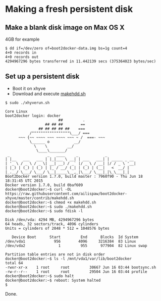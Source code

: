 # Making a fresh persistent disk

## Make a blank disk image on Max OS X

4GB for example

```
$ dd if=/dev/zero of=boot2docker-data.img bs=1g count=4
4+0 records in
4+0 records out
4294967296 bytes transferred in 11.442139 secs (375364023 bytes/sec)
```

## Set up a persistent disk

- Boot it on xhyve
- Download and execute [makehdd.sh](https://github.com/ailispaw/boot2docker-xhyve/blob/master/contrib/makehdd.sh)

```
$ sudo ./xhyverun.sh

Core Linux
boot2docker login: docker
                        ##         .
                  ## ## ##        ==
               ## ## ## ## ##    ===
           /"""""""""""""""""\___/ ===
      ~~~ {~~ ~~~~ ~~~ ~~~~ ~~~ ~ /  ===- ~~~
           \______ o           __/
             \    \         __/
              \____\_______/
 _                 _   ____     _            _
| |__   ___   ___ | |_|___ \ __| | ___   ___| | _____ _ __
| '_ \ / _ \ / _ \| __| __) / _` |/ _ \ / __| |/ / _ \ '__|
| |_) | (_) | (_) | |_ / __/ (_| | (_) | (__|   <  __/ |
|_.__/ \___/ \___/ \__|_____\__,_|\___/ \___|_|\_\___|_|
Boot2Docker version 1.7.0, build master : 7960f90 - Thu Jun 18 18:31:45 UTC 2015
Docker version 1.7.0, build 0baf609
docker@boot2docker:~$ curl -OL https://raw.githubusercontent.com/ailispaw/boot2docker-xhyve/master/contrib/makehdd.sh
docker@boot2docker:~$ chmod +x makehdd.sh
docker@boot2docker:~$ sudo ./makehdd.sh
docker@boot2docker:~$ sudo fdisk -l

Disk /dev/vda: 4294 MB, 4294967296 bytes
64 heads, 32 sectors/track, 4096 cylinders
Units = cylinders of 2048 * 512 = 1048576 bytes

   Device Boot      Start         End      Blocks  Id System
/dev/vda1             956        4096     3216384  83 Linux
/dev/vda2               1         955      977904  82 Linux swap

Partition table entries are not in disk order
docker@boot2docker:~$ ls -l /mnt/vda1/var/lib/boot2docker
total 64
-rwxr-xr-x    1 root     root         30667 Jun 16 03:44 bootsync.sh
-rw-r--r--    1 root     root         29504 Jun 16 03:44 profile
docker@boot2docker:~$ sudo halt
docker@boot2docker:~$ reboot: System halted
$ 
```

Done.

